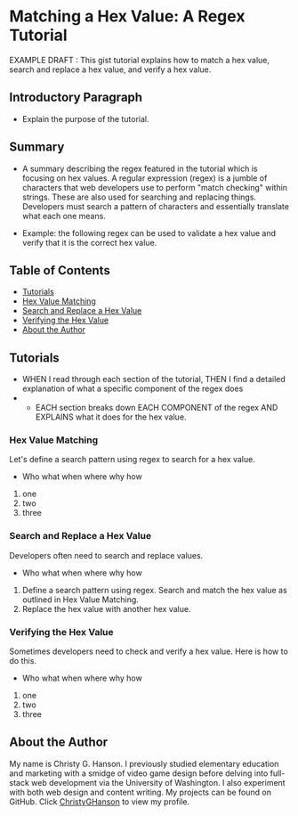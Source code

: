 # Matching a Hex Value: A Regex Tutorial

EXAMPLE DRAFT : This gist tutorial explains how to match a hex value, search and replace a hex value, and verify a hex value. 

## Introductory Paragraph

* Explain the purpose of the tutorial. 

## Summary 

* A summary describing the regex featured in the tutorial which is focusing on hex values.
A regular expression (regex) is a jumble of characters that web developers use to perform "match checking" within strings. These are also used for searching and replacing things. Developers must search a pattern of characters and essentially translate what each one means. 

* Example: the following regex can be used to validate a hex value and verify that it is the correct hex value. 

## Table of Contents

* [Tutorials](#tutorials)
* [Hex Value Matching](#hex-value-matching)
* [Search and Replace a Hex Value](#search-and-replace-a-hex-value)
* [Verifying the Hex Value](#verifying-the-hex-value)
* [About the Author](#about-the-author)

 ## Tutorials

*  WHEN I read through each section of the tutorial, THEN I find a detailed explanation of what a specific component of the regex does
*  * EACH section breaks down EACH COMPONENT of the regex AND EXPLAINS what it does for the hex value.

### Hex Value Matching 

Let's define a search pattern using regex to search for a hex value. 

* Who what when where why how
1. one
2. two
3. three

### Search and Replace a Hex Value

Developers often need to search and replace values. 

* Who what when where why how
1. Define a search pattern using regex. Search and match the hex value as outlined in Hex Value Matching.
2. Replace the hex value with another hex value.


### Verifying the Hex Value

Sometimes developers need to check and verify a hex value. Here is how to do this.

* Who what when where why how
1. one
2. two
3. three


## About the Author

My name is Christy G. Hanson. I previously studied elementary education and marketing with a smidge of video game design before delving into full-stack web development via the University of Washington. I also experiment with both web design and content writing. My projects can be found on GitHub. Click [ChristyGHanson](https://github.com/ChristyGHanson) to view my profile.
